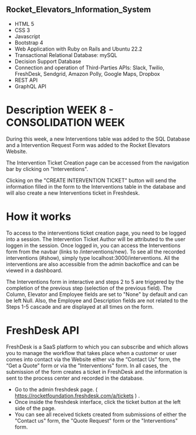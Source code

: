 ## Rocket_Elevators_Information_System
+ HTML 5
+ CSS 3
+ Javascript
+ Bootstrap 4
+ Web Application with Ruby on Rails and Ubuntu 22.2
+ Transactional Relational Database: mySQL
+ Decision Support Database
+ Connection and operation of Third-Parties APIs: Slack, Twilio, FreshDesk, Sendgrid, Amazon Polly, Google Maps, Dropbox
+ REST API
+ GraphQL API

# Description WEEK 8 - CONSOLIDATION WEEK
During this week, a new Interventions table was added to the SQL Database and a Intervention Request Form was added to the Rocket Elevators Website.

The Intervention Ticket Creation page can be accessed from the navigation bar by clicking on "Interventions". 

Clicking on the "CREATE INTERVENTION TICKET" button will send the information filled in the form to the Interventions table in the database and will also create a new Interventions ticket in Freshdesk. 

# How it works

To access to the interventions ticket creation page, you need to be logged into a session. The Intervention Ticket Author will be attributed to the user loggen in the session. Once logged in, you can access the Interventions form from the navbar (links to /interventions/new). To see all the recorded interventions (#show), simply type localhost:3000/interventions. All the interventions are also accessible from the admin backoffice and can be viewed in a dashboard. 

The Interventions form in interactive and steps 2 to 5 are triggered by the completion of the previous step (selection of the previous field). The Column, Elevator and Employee fields are set to "None" by default and can be left Null. Also, the Employee and Description fields are not related to the Steps 1-5 cascade and are displayed at all times on the form.


# FreshDesk API

FreshDesk is a SaaS platform to which you can subscribe and which allows you to manage the workflow that takes place when a customer or user comes into contact via the Website either via the “Contact Us” form, the “Get a Quote” form or via the "Interventions" form. In all cases, the submission of the form creates a ticket in FreshDesk and the information is sent to the process center and recorded in the database.

- Go to the admin freshdesk page. ( https://rocketfoundation.freshdesk.com/a/tickets ) .
- Once inside the freshdesk interface, click the ticket button at the left side of the page. 
- You can see all received tickets created from submissions of either the "Contact us" form, the "Quote Request" form or the "Interventions" form.






